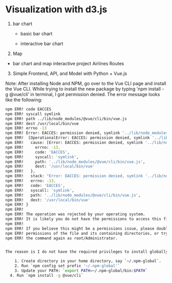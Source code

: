 # Visualization with d3.js

1. bar chart
   - basic bar chart

   - interactive bar chart

2. Map 
  - bar chart and map interactive project Airlines Routes

3. Simple Frontend, API, and Model with Python + Vue.js

Note: After installing Node and NPM, go over to the Vue CLI page and install the Vue CLI. While trying to install the new package by typing 'npm install -g @vue/cli' in terminal, I got permission denied. The error message looks like the following:

```bash
npm ERR! code EACCES
npm ERR! syscall symlink
npm ERR! path ../lib/node_modules/@vue/cli/bin/vue.js
npm ERR! dest /usr/local/bin/vue
npm ERR! errno -13
npm ERR! Error: EACCES: permission denied, symlink '../lib/node_modules/@vue/cli/bin/vue.js' -> '/usr/local/bin/vue'
npm ERR!  [OperationalError: EACCES: permission denied, symlink '../lib/node_modules/@vue/cli/bin/vue.js' -> '/usr/local/bin/vue'] {
npm ERR!   cause: [Error: EACCES: permission denied, symlink '../lib/node_modules/@vue/cli/bin/vue.js' -> '/usr/local/bin/vue'] {
npm ERR!     errno: -13,
npm ERR!     code: 'EACCES',
npm ERR!     syscall: 'symlink',
npm ERR!     path: '../lib/node_modules/@vue/cli/bin/vue.js',
npm ERR!     dest: '/usr/local/bin/vue'
npm ERR!   },
npm ERR!   stack: "Error: EACCES: permission denied, symlink '../lib/node_modules/@vue/cli/bin/vue.js' -> '/usr/local/bin/vue'",
npm ERR!   errno: -13,
npm ERR!   code: 'EACCES',
npm ERR!   syscall: 'symlink',
npm ERR!   path: '../lib/node_modules/@vue/cli/bin/vue.js',
npm ERR!   dest: '/usr/local/bin/vue'
npm ERR! }
npm ERR! 
npm ERR! The operation was rejected by your operating system.
npm ERR! It is likely you do not have the permissions to access this file as the current user
npm ERR! 
npm ERR! If you believe this might be a permissions issue, please double-check the
npm ERR! permissions of the file and its containing directories, or try running
npm ERR! the command again as root/Administrator.


The reason is I do not have the required privileges to install globally. I could either try installing with sudo or (recommended) move NPM\'s default directory to one which I have read/write permissions on:

	1. Create directory in your home directory, say `~/.npm-global`.
	2. Run `npm config set prefix '~/.npm-global'`
	3. Update your PATH: `export PATH=~/.npm-global/bin:$PATH`
  4. Run `npm install -g @vue/cli`



